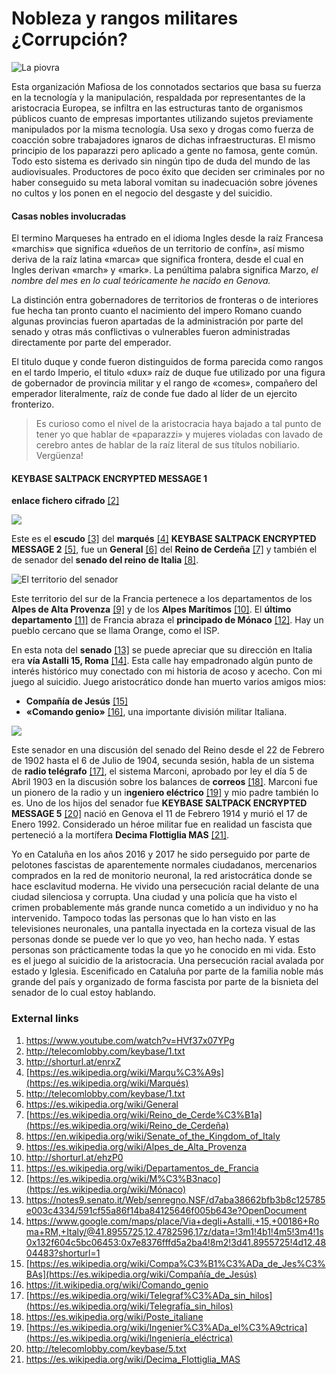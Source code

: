 # Nobleza y rangos militares ¿Corrupción?

![La piovra](http://telecomlobby.com/Images/lapiovra.webp)

Esta organización Mafiosa de los connotados sectarios que basa su fuerza en la tecnología y la manipulación, respaldada por representantes de la aristocracia Europea, se infiltra en las estructuras tanto de organismos públicos cuanto de empresas importantes utilizando sujetos previamente manipulados por la misma tecnología. Usa sexo y drogas como fuerza de coacción sobre trabajadores ignaros de dichas infraestructuras. El mismo principio de los paparazzi pero aplicado a gente no famosa, gente común. Todo esto sistema es derivado sin ningún tipo de duda del mundo de las audiovisuales. Productores de poco éxito que deciden ser criminales por no haber conseguido su meta laboral vomitan su inadecuación sobre jóvenes no cultos y los ponen en el negocio del desgaste y del suicidio. 

#### Casas nobles involucradas 

El termino Marqueses ha entrado en el idioma Ingles desde la raíz Francesa «marchis» que significa «dueños de un territorio de confín», así mismo deriva de la raíz latina «marca» que significa frontera, desde el cual en Ingles derivan «march»  y «mark». La penúltima palabra significa Marzo, *el nombre del mes en lo cual teóricamente he nacido en Genova.*  

La distinción entra gobernadores de territorios de fronteras o de interiores fue hecha tan pronto cuanto el nacimiento del impero Romano cuando algunas provincias fueron apartadas de la administración por parte del senado y otras más conflictivas o vulnerables fueron administradas directamente por parte del emperador. 

El titulo duque y conde fueron distinguidos de forma parecida como rangos en el tardo Imperio, el  titulo «dux» raíz de duque fue utilizado por una figura de gobernador de provincia militar y el rango de «comes», compañero del emperador literalmente, raíz de conde fue dado al líder de un ejercito fronterizo.  

> Es curioso como el nivel de la aristocracia haya bajado a tal punto de tener yo que hablar de «paparazzi» y mujeres violadas con lavado de cerebro antes de hablar de la raíz literal de sus títulos nobiliario. Vergüenza! 

#### KEYBASE SALTPACK ENCRYPTED MESSAGE 1

**enlace fichero cifrado** [[2]](http://telecomlobby.com/keybase/1.txt)

![](http://telecomlobby.com/Images/81207908_10221833008156953_4700509236348583936_n.jpg)

Este es el **escudo** [[3]](shorturl.at/enrxZ) del **marqués** [[4]](https://es.wikipedia.org/wiki/Marqu%C3%A9s) **KEYBASE SALTPACK ENCRYPTED MESSAGE 2** [[5]](http://telecomlobby.com/keybase/1.txt), fue un **General** [[6]](https://es.wikipedia.org/wiki/General) del **Reino de Cerdeña** [[7]](https://es.wikipedia.org/wiki/Reino_de_Cerde%C3%B1a) y también el de senador del **senado del reino de Italia** [[8]](https://en.wikipedia.org/wiki/Senate_of_the_Kingdom_of_Italy).

![El territorio del senador](http://telecomlobby.com/Images/marchesedlp.jpg)

Este territorio del sur de la Francia pertenece a los departamentos de los **Alpes de Alta Provenza** [[9]](https://es.wikipedia.org/wiki/Alpes_de_Alta_Provenza) y de los **Alpes Marítimos** [[10]](http://shorturl.at/ehzP0).  El **último departamento** [[11]](https://es.wikipedia.org/wiki/Departamentos_de_Francia) de Francia abraza el **principado de Mónaco** [[12]](https://es.wikipedia.org/wiki/M%C3%B3naco). Hay un pueblo cercano que se llama Orange, como el ISP. 

En esta nota del **senado** [[13]](https://notes9.senato.it/Web/senregno.NSF/d7aba38662bfb3b8c125785e003c4334/591cf55a86f14ba84125646f005b643e?OpenDocument) se puede apreciar que su dirección en Italia era **vía Astalli 15, Roma** [[14]](https://www.google.com/maps/place/Via+degli+Astalli,+15,+00186+Roma+RM,+Italy/@41.8955725,12.4782596,17z/data=!3m1!4b1!4m5!3m4!1s0x132f604c5bc06453:0x7e8376fffd5a2ba4!8m2!3d41.8955725!4d12.4804483?shorturl=1). Esta calle hay empadronado algún punto de interés histórico muy conectado con mi historia de acoso y acecho. Con mi juego al suicidio. Juego aristocrático donde han muerto varios amigos mios:

- **Compañía de Jesús** [[15]](https://es.wikipedia.org/wiki/Compa%C3%B1%C3%ADa_de_Jes%C3%BAs)
- **«Comando genio»** [[16]](https://it.wikipedia.org/wiki/Comando_genio), una importante división militar Italiana. 

![](http://telecomlobby.com/Images/astalli1.png)

Este senador en una discusión del senado del Reino desde el 22 de Febrero de 1902 hasta el 6 de Julio de 1904, secunda sesión, habla de un sistema de **radio telégrafo** [[17]](https://es.wikipedia.org/wiki/Telegraf%C3%ADa_sin_hilos), el sistema Marconi, aprobado por ley el día 5 de Abril 1903 en la discusión sobre los balances de **correos** [[18]](https://es.wikipedia.org/wiki/Poste_italiane). Marconi fue un pionero de la radio y un i**ngeniero eléctrico** [[19]](https://es.wikipedia.org/wiki/Ingenier%C3%ADa_el%C3%A9ctrica) y mio padre también lo es. Uno de los hijos del senador fue **KEYBASE SALTPACK ENCRYPTED MESSAGE 5** [[20]](http://telecomlobby.com/keybase/5.txt) nació en Genova el 11 de Febrero 1914 y murió el 17 de Enero 1992. Considerado un héroe militar fue en realidad un fascista que perteneció a la mortífera **Decima Flottiglia MAS** [[21]](https://es.wikipedia.org/wiki/Decima_Flottiglia_MAS).

Yo en Cataluña en los años 2016 y 2017 he sido perseguido por parte de pelotones fascistas de aparentemente normales ciudadanos, mercenarios comprados en la red de monitorio neuronal, la red aristocrática donde se hace esclavitud moderna. He vivido una persecución racial delante de una ciudad silenciosa y corrupta. Una ciudad y una policía que ha visto el crimen probablemente más grande nunca cometido a un individuo y no ha intervenido. Tampoco todas las personas que lo han visto en las televisiones neuronales, una pantalla inyectada en la corteza visual de las personas donde se puede ver lo que yo veo, han hecho nada. Y estas personas son prácticamente todas la que yo he conocido en mi vida. Esto es el juego al suicidio de la aristocracia. Una persecución racial avalada por estado y Iglesia. Escenificado en Cataluña por parte de la familia noble más grande del país y organizado de forma fascista por parte de la bisnieta del senador de lo cual estoy hablando. 

### External links 

1. https://www.youtube.com/watch?v=HVf37x07YPg
2. http://telecomlobby.com/keybase/1.txt
3. http://shorturl.at/enrxZ
4. [https://es.wikipedia.org/wiki/Marqu%C3%A9s](https://es.wikipedia.org/wiki/Marqués)
5. http://telecomlobby.com/keybase/1.txt
6. https://es.wikipedia.org/wiki/General
7. [https://es.wikipedia.org/wiki/Reino_de_Cerde%C3%B1a](https://es.wikipedia.org/wiki/Reino_de_Cerdeña)
8. https://en.wikipedia.org/wiki/Senate_of_the_Kingdom_of_Italy
9. https://es.wikipedia.org/wiki/Alpes_de_Alta_Provenza
10. http://shorturl.at/ehzP0
11. https://es.wikipedia.org/wiki/Departamentos_de_Francia
12. [https://es.wikipedia.org/wiki/M%C3%B3naco](https://es.wikipedia.org/wiki/Mónaco)
13. https://notes9.senato.it/Web/senregno.NSF/d7aba38662bfb3b8c125785e003c4334/591cf55a86f14ba84125646f005b643e?OpenDocument 
14. https://www.google.com/maps/place/Via+degli+Astalli,+15,+00186+Roma+RM,+Italy/@41.8955725,12.4782596,17z/data=!3m1!4b1!4m5!3m4!1s0x132f604c5bc06453:0x7e8376fffd5a2ba4!8m2!3d41.8955725!4d12.4804483?shorturl=1
15. [https://es.wikipedia.org/wiki/Compa%C3%B1%C3%ADa_de_Jes%C3%BAs](https://es.wikipedia.org/wiki/Compañía_de_Jesús)
16. https://it.wikipedia.org/wiki/Comando_genio
17. [https://es.wikipedia.org/wiki/Telegraf%C3%ADa_sin_hilos](https://es.wikipedia.org/wiki/Telegrafía_sin_hilos)
18. https://es.wikipedia.org/wiki/Poste_italiane
19. [https://es.wikipedia.org/wiki/Ingenier%C3%ADa_el%C3%A9ctrica](https://es.wikipedia.org/wiki/Ingeniería_eléctrica)
20. http://telecomlobby.com/keybase/5.txt
21. https://es.wikipedia.org/wiki/Decima_Flottiglia_MAS

